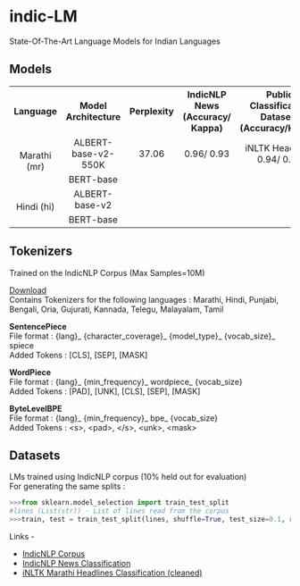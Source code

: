 # indic-LM
State-Of-The-Art Language Models for Indian Languages

## Models
<table style="width:100%">
  <tr>
    <th>Language</th>
    <th>Model Architecture</th>
    <th>Perplexity</th>
    <th>IndicNLP News (Accuracy/ Kappa)</th>
    <th>Public Classification Datasets (Accuracy/Kappa)</th>
    <th>PyTorch model</th>
    <th>Tensorboard Logs</th>
  </tr>
  <tr>
    <td rowspan="2" align="center" valign="center">Marathi (mr)</td>
    <td align="center" valign="center">ALBERT-base-v2-550K</td>
    <td align="center" valign="center">37.06</td>
    <td align="center" valign="center">0.96/ 0.93</td>
    <td align="center" valign="center">iNLTK Headlines<br>0.94/ 0.89</td>
    <td align="center" valign="center"><a href="https://drive.google.com/drive/folders/1KBJfA5ffsHbar4pIfVKGWLThOD_NHmuz?usp=sharing">Checkpoint</a></td>
    <td align="center" valign="center"><a href="https://tensorboard.dev/experiment/qLz6zcKoTQesQQAO33L9SA/">Logs</a></td>
  </tr>
  <tr>
    <td align="center" valign="center">BERT-base</td>
    <td align="center" valign="center"></td>
    <td align="center" valign="center"></td>
    <td align="center" valign="center"></td>
    <td align="center" valign="center"></td>
    <td align="center" valign="center"></td>
  </tr>
  
  <tr>
    <td rowspan="2" align="center" valign="center">Hindi (hi)</td>
    <td align="center" valign="center">ALBERT-base-v2</td>
    <td align="center" valign="center"></td>
    <td align="center" valign="center"></td>
    <td align="center" valign="center"></td>
    <td align="center" valign="center"></td>
    <td align="center" valign="center"></td>
  </tr>
  <tr>
    <td align="center" valign="center">BERT-base</td>
    <td align="center" valign="center"></td>
    <td align="center" valign="center"></td>
    <td align="center" valign="center"></td>
    <td align="center" valign="center"></td>
    <td align="center" valign="center"></td>
  </tr>
</table>

## Tokenizers
Trained on the IndicNLP Corpus (Max Samples=10M)

[Download](https://drive.google.com/drive/folders/1pMS4Y1mwCo4VZXzoEjq0_9VfXaexqfL7?usp=sharing)<br>
Contains Tokenizers for the following languages : Marathi, Hindi, Punjabi, Bengali, Oria, Gujurati, Kannada, Telegu, Malayalam, Tamil

**SentencePiece**<br>
File format : {lang}_ {character_coverage}_ {model_type}_ {vocab_size}_ spiece</br>
Added Tokens : [CLS], [SEP], [MASK]

**WordPiece**<br>
File format : {lang}_ {min_frequency}_ wordpiece_ {vocab_size}</br>
Added Tokens : [PAD], [UNK], [CLS], [SEP], [MASK]

**ByteLevelBPE**<br>
File format : {lang}_ {min_frequency}_ bpe_ {vocab_size}</br>
Added Tokens : &lt;s&gt;, &lt;pad&gt;, &lt;/s&gt;, &lt;unk&gt;, &lt;mask&gt;

## Datasets
LMs trained using IndicNLP corpus (10% held out for evaluation)</br>
For generating the same splits :
```python
>>>from sklearn.model_selection import train_test_split
#lines (List(str)) - List of lines read from the corpus
>>>train, test = train_test_split(lines, shuffle=True, test_size=0.1, random_state=19)
```

Links -
- [IndicNLP Corpus](https://github.com/ai4bharat-indicnlp/indicnlp_corpus)
- [IndicNLP News Classification](https://storage.googleapis.com/ai4bharat-public-indic-nlp-corpora/evaluations/classification/indicnlp-news-articles.tgz)
- [iNLTK Marathi Headlines Classification (cleaned)](https://www.kaggle.com/rhn1903/marathi-news-dataset-cleaned)
